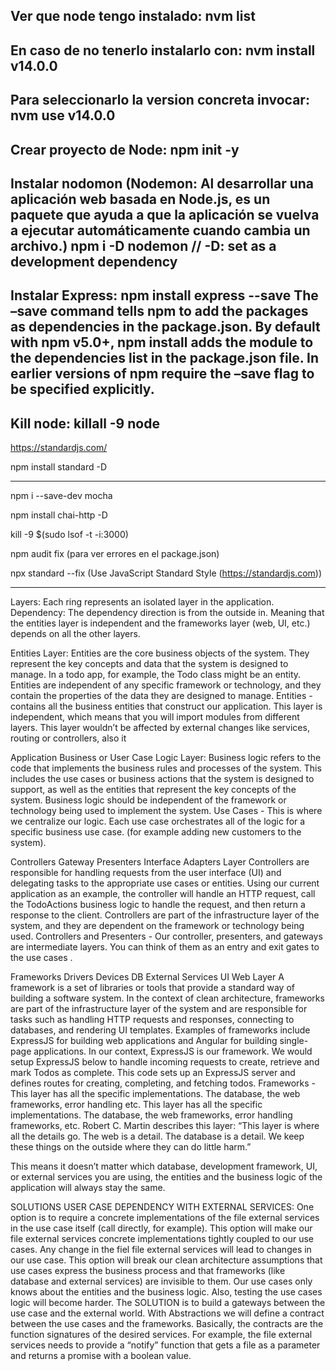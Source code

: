 Ver que node tengo instalado:
	nvm list
---------------------------------------------------------------------------------------------------------------------------------------------------------
En caso de no tenerlo instalarlo con:
	nvm install v14.0.0
---------------------------------------------------------------------------------------------------------------------------------------------------------
Para seleccionarlo la version concreta invocar:
	nvm use v14.0.0
---------------------------------------------------------------------------------------------------------------------------------------------------------
Crear proyecto de Node:
npm init -y
---------------------------------------------------------------------------------------------------------------------------------------------------------
Instalar nodomon (Nodemon: Al desarrollar una aplicación web basada en Node.js, es un paquete que ayuda a que la aplicación se vuelva a ejecutar automáticamente cuando cambia un archivo.)
	npm i -D nodemon // -D: set as a development dependency
---------------------------------------------------------------------------------------------------------------------------------------------------------
Instalar Express:
	npm install express --save
The –save command tells npm to add the packages as dependencies in the package.json. By default with npm v5.0+, npm install adds the module to the dependencies list in the package.json file. In earlier versions of npm require the –save flag to be specified explicitly.
---------------------------------------------------------------------------------------------------------------------------------------------------------
Kill node:
	killall -9 node
---------------------------------------------------------------------------------------------------------------------------------------------------------

https://standardjs.com/

npm install standard -D

---------------------------------------------------------------------------------------------------------------------------------------------------------

npm i --save-dev mocha

npm install chai-http -D






kill -9 $(sudo lsof -t -i:3000)

npm audit fix (para ver errores en el package.json)

npx standard --fix (Use JavaScript Standard Style (https://standardjs.com))

--------------------------------------------------------------------------------------------------------------------------------------

Layers: Each ring represents an isolated layer in the application.
Dependency: The dependency direction is from the outside in. Meaning that the entities layer is independent and the frameworks layer (web, UI, etc.) depends on all the other layers.

Entities Layer:
Entities are the core business objects of the system. They represent the key concepts and data that the system is designed to manage. In a todo app, for example, the Todo class might be an entity. Entities are independent of any specific framework or technology, and they contain the properties of the data they are designed to manage. Entities - contains all the business entities that construct our application.
This layer is independent, which means that you will import modules from different layers.
This layer wouldn’t be affected by external changes like services, routing or controllers, also it

Application Business or User Case Logic Layer:
Business logic refers to the code that implements the business rules and processes of the system. This includes the use cases or business actions that the system is designed to support, as well as the entities that represent the key concepts of the system. Business logic should be independent of the framework or technology being used to implement the system.
Use Cases - This is where we centralize our logic. Each use case orchestrates all of the logic for a specific business use case. (for example adding new customers to the system).

Controllers Gateway Presenters Interface Adapters Layer
Controllers are responsible for handling requests from the user interface (UI) and delegating tasks to the appropriate use cases or entities. Using our current application as an example, the controller will handle an HTTP request, call the TodoActions business logic to handle the request, and then return a response to the client. Controllers are part of the infrastructure layer of the system, and they are dependent on the framework or technology being used.
Controllers and Presenters - Our controller, presenters, and gateways are intermediate layers. You can think of them as an entry and exit gates to the use cases .

Frameworks Drivers Devices DB External Services UI Web Layer
A framework is a set of libraries or tools that provide a standard way of building a software system. In the context of clean architecture, frameworks are part of the infrastructure layer of the system and are responsible for tasks such as handling HTTP requests and responses, connecting to databases, and rendering UI templates. Examples of frameworks include ExpressJS for building web applications and Angular for building single-page applications. In our context, ExpressJS is our framework. We would setup ExpressJS below to handle incoming requests to create, retrieve and mark Todos as complete.
This code sets up an ExpressJS server and defines routes for creating, completing, and fetching todos.
Frameworks - This layer has all the specific implementations. The database, the web frameworks, error handling etc.
This layer has all the specific implementations. The database, the web frameworks, error handling frameworks, etc. Robert C. Martin describes this layer: “This layer is where all the details go. The web is a detail. The database is a detail. We keep these things on the outside where they can do little harm.”

This means it doesn’t matter which database, development framework, UI, or external services you are using, the entities and the business logic of the application will always stay the same.

SOLUTIONS USER CASE DEPENDENCY WITH EXTERNAL SERVICES:
One option is to require a concrete implementations of the file external services in the use case itself (call directly, for example). This option will make our file external services concrete implementations tightly coupled to our use cases.
Any change in the fiel file external services will lead to changes in our use case. This option will break our clean architecture assumptions that use cases express the business process and that frameworks (like database and external services) are invisible to them.
Our use cases only knows about the entities and the business logic. Also, testing the use cases logic will become harder.
The SOLUTION is to build a gateways between the use case and the external world.
With Abstractions we will define a contract between the use cases and the frameworks. Basically, the contracts are the function signatures of the desired services. For example, the file external services needs to provide a “notify” function that gets a file as a parameter and returns a promise with a boolean value.


